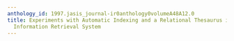 ```yaml
---
anthology_id: 1997.jasis_journal-ir0anthology0volumeA48A12.0
title: Experiments with Automatic Indexing and a Relational Thesaurus in a Chinese
  Information Retrieval System
---
```

